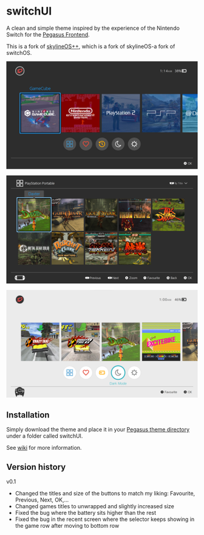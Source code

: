 # switchUI

A clean and simple theme inspired by the experience of the Nintendo Switch for the 
[Pegasus Frontend](http://pegasus-frontend.org/).

This is a fork of [skylineOS++](https://github.com/ismaelestalayo/skylineOSP), which is a fork of skylineOS-a fork of switchOS.


![skylineOS Pegasus theme](assets/images/screenshot_systems.png)

![skylineOS Pegasus theme](assets/images/screenshot_psp.png)

![skylineOS Pegasus theme](assets/images/screenshot_recent.png)


## Installation

Simply download the theme and place it in your [Pegasus theme directory](http://pegasus-frontend.org/docs/user-guide/installing-themes/) under a folder called switchUI.

See [wiki](https://github.com/RBertoCases/skylineOS/wiki) for more information.

## Version history

v0.1
- Changed the titles and size of the buttons to match my liking: Favourite, Previous, Next, OK,...
- Changed games titles to unwrapped and slightly increased size
- Fixed the bug where the battery sits higher than the rest
- Fixed the bug in the recent screen where the selector keeps showing in the game row after moving to bottom row